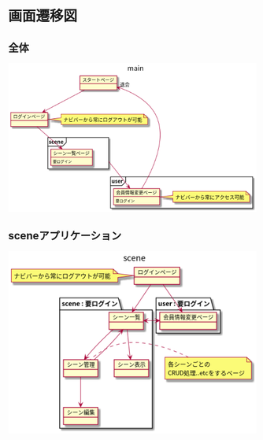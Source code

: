 画面遷移図
===

## 全体
![main](images/screen-transition-diagram/main.png)

## sceneアプリケーション
![scene](./images/screen-transition-diagram/scene.png)
